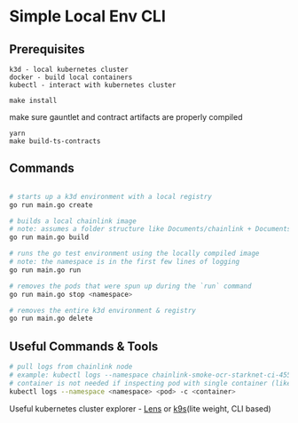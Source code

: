 # Simple Local Env CLI

## Prerequisites
```
k3d - local kubernetes cluster
docker - build local containers
kubectl - interact with kubernetes cluster
```

```
make install
```

make sure gauntlet and contract artifacts are properly compiled
```
yarn
make build-ts-contracts
```

## Commands
```bash

# starts up a k3d environment with a local registry
go run main.go create

# builds a local chainlink image
# note: assumes a folder structure like Documents/chainlink + Documents/chainlink-starknet
go run main.go build

# runs the go test environment using the locally compiled image
# note: the namespace is in the first few lines of logging
go run main.go run

# removes the pods that were spun up during the `run` command
go run main.go stop <namespace>

# removes the entire k3d environment & registry
go run main.go delete
```

## Useful Commands & Tools
```bash
# pull logs from chainlink node 
# example: kubectl logs --namespace chainlink-smoke-ocr-starknet-ci-4553f chainlink-0-d79496974-kzczg -c node
# container is not needed if inspecting pod with single container (like starknet-devnet)
kubectl logs --namespace <namespace> <pod> -c <container>
```

Useful kubernetes cluster explorer - [Lens](https://k8slens.dev/) or [k9s](https://k9scli.io/)(lite weight, CLI based)
